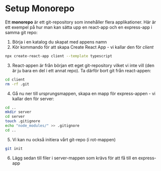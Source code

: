 # Setup Monorepo

Ett **monorepo** är ett git-repository som innehåller flera applikationer. Här är ett exempel på hur man kan sätta upp en react-app och en express-app i samma git repo:

1. Börja i en katalog du skapat med appens namn
2. Kör kommando för att skapa Create React App - vi kallar den för *client*

```sh
npx create-react-app client --template typescript
```

3. React-appen är från början ett eget git-repository vilket vi inte vill (den är ju bara en del i ett annat repo). Ta därför bort git från react-appen:

```sh
cd client
rm -rf .git
```

4. Gå nu ner till ursprungsmappen, skapa en mapp för express-appen - vi kallar den för server:

```sh
cd ..
mkdir server
cd server
touch .gitignore
echo "node_modules/" >> .gitignore
cd ..
```

5. Vi kan nu också initiera vårt git-repo (i rot-mappen)

```sh
git init
```

6. Lägg sedan till filer i server-mappen som krävs för att få till en express-app
